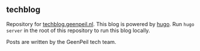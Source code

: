 ## techblog

Repository for [techblog.geenpeil.nl](https://techblog.geenpeil.nl). This blog is powered by [hugo](https://gohugo.io). Run `hugo server` in the root of this repository to run this blog locally.

Posts are written by the GeenPeil tech team.